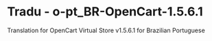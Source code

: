 Tradu - o-pt_BR-OpenCart-1.5.6.1
===============================

Translation for OpenCart Virtual Store v1.5.6.1 for Brazilian Portuguese 
